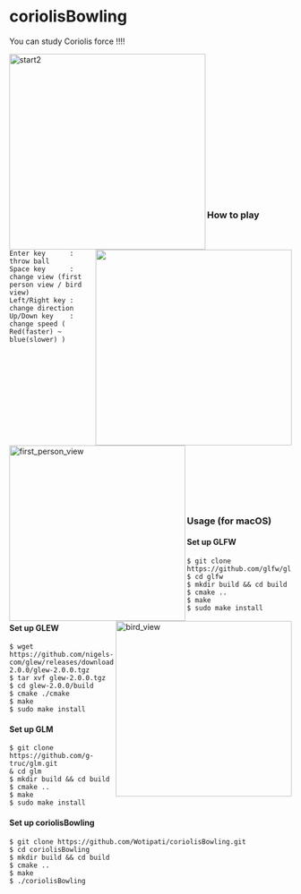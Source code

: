 # coriolisBowling

You can study Coriolis force !!!!


<img height="350" align="left" alt="start2" src="https://user-images.githubusercontent.com/26996041/27760733-ec2b2af6-5e89-11e7-9db8-61704ac9a62a.png">
<img height="350" align="right" src="https://user-images.githubusercontent.com/26996041/33806611-38fc118e-de0e-11e7-8726-a447a069253d.gif">

<br />
<br />
<br />
<br />
<br />
<br />
<br />
<br />
<br />
<br />
<br />
<br />
<br />
<br />
<br />

### How to play  

    Enter key      : throw ball  
    Space key      : change view (first person view / bird view)  
    Left/Right key : change direction  
    Up/Down key    : change speed ( Red(faster) ~ blue(slower) )


<img height="314" align="left" alt="first_person_view" src="https://user-images.githubusercontent.com/26996041/27760712-5f307cd2-5e89-11e7-8f17-9eae299248ef.png">
<img height="314" align="right" alt="bird_view" src="https://user-images.githubusercontent.com/26996041/27760717-70e6c652-5e89-11e7-9fcd-64953acbd228.png">

<br />
<br />
<br />
<br />
<br />
<br />
<br />
<br />
<br />
<br />
<br />
<br />
<br />
<br />
<br />

### Usage (for macOS)
#### Set up GLFW
```
$ git clone https://github.com/glfw/glfw.git    
$ cd glfw                                       
$ mkdir build && cd build                      
$ cmake ..                                      
$ make                                       
$ sudo make install                             
```

#### Set up GLEW
```
$ wget https://github.com/nigels-com/glew/releases/download/glew-2.0.0/glew-2.0.0.tgz
$ tar xvf glew-2.0.0.tgz
$ cd glew-2.0.0/build
$ cmake ./cmake
$ make
$ sudo make install
```


#### Set up GLM
```
$ git clone https://github.com/g-truc/glm.git
& cd glm
$ mkdir build && cd build
$ cmake ..
$ make
$ sudo make install
```
#### Set up coriolisBowling
```
$ git clone https://github.com/Wotipati/coriolisBowling.git
$ cd coriolisBowling
$ mkdir build && cd build
$ cmake ..
$ make
$ ./coriolisBowling
```
